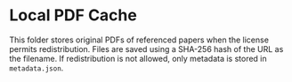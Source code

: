 # Local PDF Cache

This folder stores original PDFs of referenced papers when the license permits redistribution. Files are saved using a SHA-256 hash of the URL as the filename. If redistribution is not allowed, only metadata is stored in `metadata.json`.
